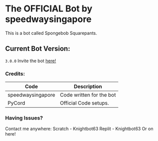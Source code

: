 # The OFFICIAL Bot by speedwaysingapore
This is a bot called Spongebob Squarepants.

## Current Bot Version:
```3.0.0```
Invite the bot [here!](https://discord.com/api/oauth2/authorize?client_id=1108424322869117018&permissions=30232208735479&scope=bot)

### Credits:
| Code  | Description |
| ---------- | ------------- |
| speedwaysingapore  | Code written for the bot  |
| PyCord | Official Code setups.  |

### Having Issues?
Contact me anywhere:
Scratch - Knightbot63
Replit - Knightbot63
Or on here!
